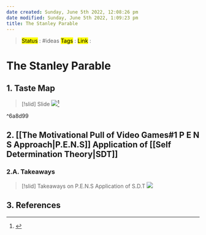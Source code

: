 ```yaml
---
date created: Sunday, June 5th 2022, 12:08:26 pm
date modified: Sunday, June 5th 2022, 1:09:23 pm
title: The Stanley Parable
---
```

> <mark class="hltr-blue">Status</mark> : #ideas
> <mark class="hltr-cyan">Tags</mark> :
> <mark class="hltr-green">Link</mark> :

# The Stanley Parable

## 1. Taste Map

>[!slid] Slide
>![](https://i.imgur.com/07BmnCX.png)[^1]

^6a8d99

## 2. [[The Motivational Pull of Video Games#1 P E N S Approach|P.E.N.S]] Application of [[Self Determination Theory|SDT]]

### 2.A. Takeaways

>[!slid] Takeaways on P.E.N.S Application of S.D.T
>![](https://i.imgur.com/S7u4ij4.png)

## 3. References

[^1]: [](https://youtu.be/Lg2GndSat1E?t=1750)

